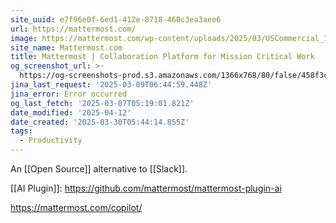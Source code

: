```yaml
---
site_uuid: e7f96e0f-6ed1-412e-8718-460c3ea3aee6
url: https://mattermost.com/
image: https://mattermost.com/wp-content/uploads/2025/03/USCommercial_1200x628_V2.png
site_name: Mattermost.com
title: Mattermost | Collaboration Platform for Mission Critical Work
og_screenshot_url: >-
  https://og-screenshots-prod.s3.amazonaws.com/1366x768/80/false/458f3c54b00e63ea7395c90e36211f1cfd4a8a0b05a0fd86a7f073e9d3fb818b.jpeg
jina_last_request: '2025-03-09T06:44:59.448Z'
jina_error: Error occurred
og_last_fetch: '2025-03-07T05:19:01.821Z'
date_modified: '2025-04-12'
date_created: '2025-03-30T05:44:14.855Z'
tags:
  - Productivity
---
```































An [[Open Source]] alternative to [[Slack]].

[[AI Plugin]]: https://github.com/mattermost/mattermost-plugin-ai

https://mattermost.com/copilot/
